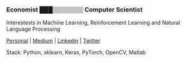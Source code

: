 ### Economist ███▒▒▒▒▒▒▒ Computer Scientist
Interestests in Machine Learning, Reinforcement Learning and Natural Language Processing

[Personal](https://julianlopezb.github.io/)     |     [Medium](https://medium.com/@julianlopezbaasch)     |     [Linkedin](https://www.linkedin.com/in/julianlopezba/)     |     [Twitter](https://twitter.com/JulianLBaasch)

Stack: Python, sklearn, Keras, PyTorch, OpenCV, Matlab 
